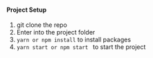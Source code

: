 #### Project Setup

1. git clone the repo
2. Enter into the project folder
3. `yarn or npm install` to install packages
4. `yarn start or npm start ` to start the project
